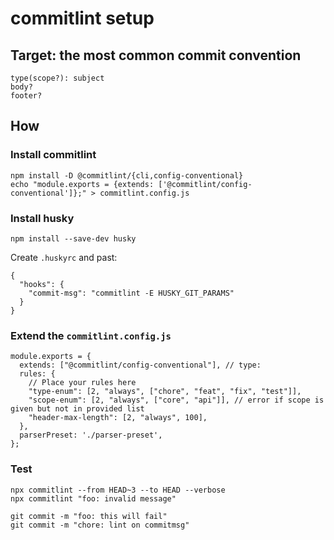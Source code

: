 # commitlint setup

## Target: the most common commit convention

```
type(scope?): subject
body?
footer?
```

## How

### Install commitlint

```
npm install -D @commitlint/{cli,config-conventional}
echo "module.exports = {extends: ['@commitlint/config-conventional']};" > commitlint.config.js
```

### Install husky

```
npm install --save-dev husky
```

Create `.huskyrc` and past:

```
{
  "hooks": {
    "commit-msg": "commitlint -E HUSKY_GIT_PARAMS"
  }
}
```

### Extend the `commitlint.config.js`

```
module.exports = {
  extends: ["@commitlint/config-conventional"], // type:
  rules: {
    // Place your rules here
    "type-enum": [2, "always", ["chore", "feat", "fix", "test"]],
    "scope-enum": [2, "always", ["core", "api"]], // error if scope is given but not in provided list
    "header-max-length": [2, "always", 100],
  },
  parserPreset: './parser-preset',
};
```

### Test

```
npx commitlint --from HEAD~3 --to HEAD --verbose
npx commitlint "foo: invalid message"
```

```
git commit -m "foo: this will fail"
git commit -m "chore: lint on commitmsg"

```

###
